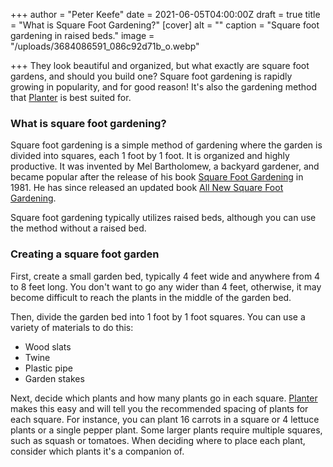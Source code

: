+++
author = "Peter Keefe"
date = 2021-06-05T04:00:00Z
draft = true
title = "What is Square Foot Gardening?"
[cover]
alt = ""
caption = "Square foot gardening in raised beds."
image = "/uploads/3684086591_086c92d71b_o.webp"

+++
They look beautiful and organized, but what exactly are square foot gardens, and should you build one? Square foot gardening is rapidly growing in popularity, and for good reason! It's also the gardening method that [Planter](gardenplanter.app) is best suited for. 

### What is square foot gardening?

Square foot gardening is a simple method of gardening where the garden is divided into squares, each 1 foot by 1 foot. It is organized and highly productive. It was invented by Mel Bartholomew, a backyard gardener, and became popular after the release of his book [Square Foot Gardening](https://amzn.to/3g5sBCn) in 1981. He has since released an updated book [All New Square Foot Gardening](https://amzn.to/3vdo4St).

Square foot gardening typically utilizes raised beds, although you can use the method without a raised bed. 

### Creating a square foot garden

First, create a small garden bed, typically 4 feet wide and anywhere from 4 to 8 feet long. You don't want to go any wider than 4 feet, otherwise, it may become difficult to reach the plants in the middle of the garden bed. 

Then, divide the garden bed into 1 foot by 1 foot squares. You can use a variety of materials to do this:

* Wood slats
* Twine
* Plastic pipe
* Garden stakes

Next, decide which plants and how many plants go in each square. [Planter]() makes this easy and will tell you the recommended spacing of plants for each square. For instance, you can plant 16 carrots in a square or 4 lettuce plants or a single pepper plant. Some larger plants require multiple squares, such as squash or tomatoes. When deciding where to place each plant, consider which plants it's a companion of.